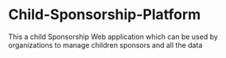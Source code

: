 # Child-Sponsorship-Platform
This a child Sponsorship Web application which can be used by organizations to manage children sponsors and all the data
